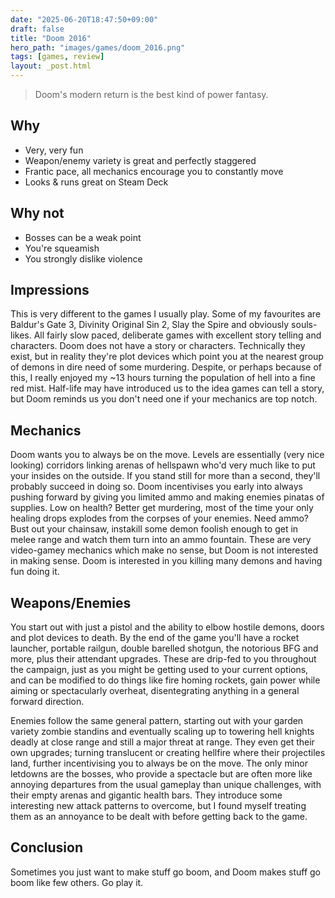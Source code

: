 ```yaml
---
date: "2025-06-20T18:47:50+09:00"
draft: false
title: "Doom 2016"
hero_path: "images/games/doom_2016.png"
tags: [games, review]
layout: _post.html
---
```


> Doom's modern return is the best kind of power fantasy.

## Why

- Very, very fun
- Weapon/enemy variety is great and perfectly staggered
- Frantic pace, all mechanics encourage you to constantly move
- Looks & runs great on Steam Deck

## Why not

- Bosses can be a weak point
- You're squeamish
- You strongly dislike violence

## Impressions

This is very different to the games I usually play. Some of my favourites are Baldur's Gate 3, Divinity Original Sin 2, Slay the Spire and obviously souls-likes. All fairly slow paced, deliberate games with excellent story telling and characters. Doom does not have a story or characters. Technically they exist, but in reality they're plot devices which point you at the nearest group of demons in dire need of some murdering. Despite, or perhaps because of this, I really enjoyed my ~13 hours turning the population of hell into a fine red mist. Half-life may have introduced us to the idea games can tell a story, but Doom reminds us you don't need one if your mechanics are top notch.

## Mechanics

Doom wants you to always be on the move. Levels are essentially (very nice looking) corridors linking arenas of hellspawn who'd very much like to put your insides on the outside. If you stand still for more than a second, they'll probably succeed in doing so. Doom incentivises you early into always pushing forward by giving you limited ammo and making enemies pinatas of supplies. Low on health? Better get murdering, most of the time your only healing drops explodes from the corpses of your enemies. Need ammo? Bust out your chainsaw, instakill some demon foolish enough to get in melee range and watch them turn into an ammo fountain. These are very video-gamey mechanics which make no sense, but Doom is not interested in making sense. Doom is interested in you killing many demons and having fun doing it.

## Weapons/Enemies

You start out with just a pistol and the ability to elbow hostile demons, doors and plot devices to death. By the end of the game you'll have a rocket launcher, portable railgun, double barelled shotgun, the notorious BFG and more, plus their attendant upgrades. These are drip-fed to you throughout the campaign, just as you might be getting used to your current options, and can be modified to do things like fire homing rockets, gain power while aiming or spectacularly overheat, disentegrating anything in a general forward direction.

Enemies follow the same general pattern, starting out with your garden variety zombie standins and eventually scaling up to towering hell knights deadly at close range and still a major threat at range. They even get their own upgrades; turning translucent or creating hellfire where their projectiles land, further incentivising you to always be on the move. The only minor letdowns are the bosses, who provide a spectacle but are often more like annoying departures from the usual gameplay than unique challenges, with their empty arenas and gigantic health bars. They introduce some interesting new attack patterns to overcome, but I found myself treating them as an annoyance to be dealt with before getting back to the game.

## Conclusion

Sometimes you just want to make stuff go boom, and Doom makes stuff go boom like few others. Go play it.
